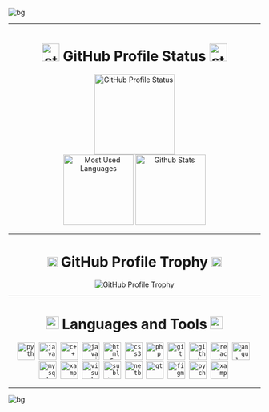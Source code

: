 ![bg][banner-JairTorres1003]

---
<h1 align="center">
  <img src="https://user-images.githubusercontent.com/83931760/168726968-149eb0fc-a4b6-44f1-861a-bc7c0c6eb009.gif" width="35" alt="star">
  <span>GitHub Profile Status</span>
  <img src="https://user-images.githubusercontent.com/83931760/168726968-149eb0fc-a4b6-44f1-861a-bc7c0c6eb009.gif" width="35" alt="star">
</h1>

<div align="center">
  <img height="160em" src="https://github-readme-streak-stats.herokuapp.com?user=JairTorres1003&theme=github-dark-blue&hide_border=true&date_format=j%20M%5B%20Y%5D" alt="GitHub Profile Status"/>
</div>
<div align="center">
  <img height="140em" src="https://github-readme-stats.vercel.app/api/top-langs/?username=JairTorres1003&layout=compact&theme=github_dark" alt="Most Used Languages"/>
  <img height="140em" src="https://github-readme-stats.vercel.app/api?username=JairTorres1003&show_icons=true&theme=github_dark" alt="Github Stats"/>
</div>

---
<h1 align="center">
  <img src="https://user-images.githubusercontent.com/83931760/168954046-e6ab0545-0e19-46f4-9563-fa45dae795df.gif" width="20" alt="Trophy">
  <span>GitHub Profile Trophy</span>
  <img src="https://user-images.githubusercontent.com/83931760/168954046-e6ab0545-0e19-46f4-9563-fa45dae795df.gif" width="20" alt="Trophy">
</h1>
<div align="center">
  <img src="https://github-profile-trophy.vercel.app/?username=JairTorres1003&theme=juicyfresh" alt="GitHub Profile Trophy"/>
</div>

---
<h1 align="center">
  <img src="https://user-images.githubusercontent.com/83931760/168954514-0a1bae66-5663-413e-90ac-484ffa95a308.gif" width="25" alt="symbol </>">
  <span>Languages and Tools</span>
  <img src="https://user-images.githubusercontent.com/83931760/168954514-0a1bae66-5663-413e-90ac-484ffa95a308.gif" width="25" alt="symbol </>">
</h1>
<div align="center">
  <code><img src="https://github.com/get-icon/geticon/raw/master/icons/python.svg" alt="python" height="35" width="35"/></code><span>&nbsp;</span>
  <code><img src="https://github.com/get-icon/geticon/raw/master/icons/java.svg" alt="java" height="35" width="35"/></code><span>&nbsp;</span>
  <code><img src="https://github.com/get-icon/geticon/raw/master/icons/c-plusplus.svg" alt="c++" height="35" width="35"/></code><span>&nbsp;</span>
  <code><img src="https://github.com/get-icon/geticon/raw/master/icons/javascript.svg" alt="javascript" height="35" width="35"/></code><span>&nbsp;</span>
  <code><img src="https://github.com/get-icon/geticon/raw/master/icons/html-5.svg" alt="html5" height="35" width="35"/></code><span>&nbsp;</span>
  <code><img src="https://github.com/get-icon/geticon/raw/master/icons/css-3.svg" alt="css3" height="35" width="35"/></code><span>&nbsp;</span>
  <code><img src="https://github.com/get-icon/geticon/raw/master/icons/php.svg" alt="php" height="35" width="35"/></code><span>&nbsp;</span>
  <code><img src="https://github.com/get-icon/geticon/raw/master/icons/git-icon.svg" alt="git" height="35" width="35"/></code><span>&nbsp;</span>
  <code><img src="https://github.com/get-icon/geticon/raw/master/icons/github-icon.svg" alt="github" height="35" width="35"/></code><span>&nbsp;</span>
  <code><img src="https://github.com/get-icon/geticon/raw/master/icons/react.svg" alt="react" height="35" width="35"/></code><span>&nbsp;</span>
  <code><img src="https://github.com/get-icon/geticon/raw/master/icons/angular-icon.svg" alt="angular" height="35" width="35"/></code><span>&nbsp;</span>
  <code><img src="https://github.com/get-icon/geticon/raw/master/icons/mysql.svg" alt="mysql" height="35" width="35"/></code><span>&nbsp;</span>
  <code><img src="https://github.com/get-icon/geticon/raw/master/icons/xampp.svg" alt="xampp" height="35" width="35"/></code><span>&nbsp;</span>
  <code><img src="https://github.com/get-icon/geticon/raw/master/icons/visual-studio-code.svg" alt="visual studio code." height="35" width="35"/></code><span>&nbsp;</span>
  <code><img src="https://github.com/get-icon/geticon/raw/master/icons/sublime-text.svg" alt="sublime text" height="35" width="35"/></code><span>&nbsp;</span>
  <code><img src="https://github.com/get-icon/geticon/raw/master/icons/netbeans.svg" alt="netbeans" height="35" width="35"/></code><span>&nbsp;</span>
  <code><img src="https://github.com/get-icon/geticon/raw/master/icons/qt.svg" alt="qt" height="35" width="35"/></code><span>&nbsp;</span>
  <code><img src="https://github.com/get-icon/geticon/raw/master/icons/figma.svg" alt="figma" height="35" width="35"/></code><span>&nbsp;</span>
  <code><img src="https://github.com/get-icon/geticon/raw/master/icons/pycharm.svg" alt="pycharm" height="35" width="35"/></code><span>&nbsp;</span>
  <code><img src="https://github.com/get-icon/geticon/raw/master/icons/xampp.svg" alt="xampp" height="35" width="35"/></code><span>&nbsp;</span>
</div>

---
![bg][footer-JairTorres1003]


<!-- variables banner and footer-->
<!--
[banner-JairTorres1003Dog]: https://user-images.githubusercontent.com/83931760/168522307-df3dc200-c177-4888-9372-a15679fcce33.jpg
[banner-JairTorres1003Tec]: https://user-images.githubusercontent.com/83931760/168724273-6dec7123-557f-4617-9695-b54c5d54b70f.jpg
-->
[banner-JairTorres1003]:https://user-images.githubusercontent.com/83931760/168733185-0a8521d0-641f-4b39-884f-6196ff8b483b.png
[footer-JairTorres1003]:https://user-images.githubusercontent.com/83931760/168733867-afe42386-9dcb-41e0-8a88-8073bef1ece4.png

<!-- REFERENCES --
https://github-readme-streak-stats.herokuapp.com/demo/
https://github.com/anuraghazra/github-readme-stats
https://github.com/ryo-ma/github-profile-trophy
-->
